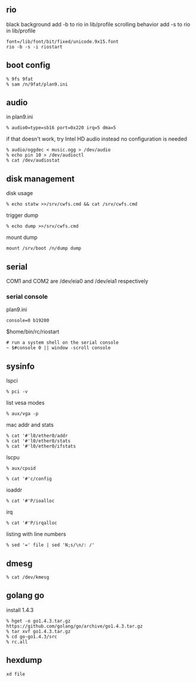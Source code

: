 ## rio
black background add -b to rio in lib/profile
scrolling behavior add -s to rio in lib/profile
```
font=/lib/font/bit/fixed/unicode.9x15.font
rio -b -s -i riostart
```

## boot config
```
% 9fs 9fat
% sam /n/9fat/plan9.ini
```

## audio
in plan9.ini
```
% audio0=type=sb16 port=0x220 irq=5 dma=5
```
if that doesn't work, try Intel HD audio instead
no configuration is needed

```
% audio/oggdec < music.ogg > /dev/audio
% echo pin 10 > /dev/audioctl
% cat /dev/audiostat
```

## disk management
disk usage
```
% echo statw >>/srv/cwfs.cmd && cat /srv/cwfs.cmd
```
trigger dump
```
% echo dump >>/srv/cwfs.cmd
```
mount dump
```
mount /srv/boot /n/dump dump
```

## serial
COM1 and COM2 are /dev/eia0 and /dev/eia1 respectively

### serial console
plan9.ini
```
console=0 b19200
```

$home/bin/rc/riostart
```
# run a system shell on the serial console
~ $#console 0 || window -scroll console
```

## sysinfo
lspci
```
% pci -v
```

list vesa modes
```
% aux/vga -p
```

mac addr and stats
```
% cat '#'l0/ether0/addr
% cat '#'l0/ether0/stats
% cat '#'l0/ether0/ifstats
```

lscpu
```
% aux/cpuid
```

```
% cat '#'c/config
```

ioaddr
```
% cat '#'P/ioalloc
```

irq
```
% cat '#'P/irqalloc
```

listing with line numbers
```
% sed '=' file | sed 'N;s/\n/: /'
```

## dmesg
```
% cat /dev/kmesg
```

## golang go
install 1.4.3
```
% hget -o go1.4.3.tar.gz https://github.com/golang/go/archive/go1.4.3.tar.gz
% tar xvf go1.4.3.tar.gz
% cd go-go1.4.3/src
% rc.all
```

## hexdump
```
xd file
```
